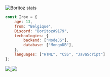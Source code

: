 ![Boritoz stats](https://github-readme-stats.vercel.app/api?username=Boritoz&show_icons=true&theme=tokyonight)

```js
const Irox = {
    age: 13,
    from: "Belgique",
    Discord: "Boritoz#9179",
    technologies: {
        backend: ["NodeJS"],
        database: ["MongoDB"],
    },
    languages: ["HTML", "CSS", "JavaScript"]
};
```

<a href="https://github.com/Boritoz?tab=followers">
  <img src="https://img.shields.io/github/followers/Boritoz">
</a>
<a href="https://github.com/Boritoz">
   <img src="https://komarev.com/ghpvc/?username=Boritoz">
</a>

